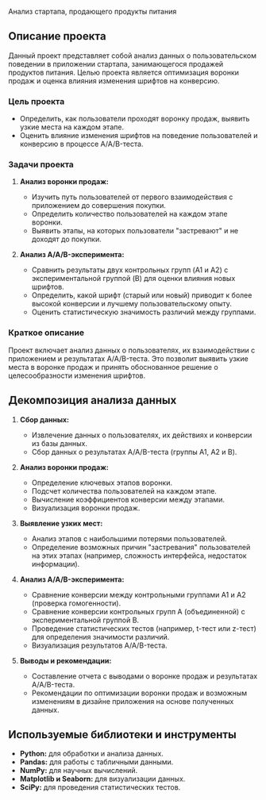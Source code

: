 Анализ стартапа, продающего продукты питания

## Описание проекта

Данный проект представляет собой анализ данных о пользовательском поведении в приложении стартапа, занимающегося продажей продуктов питания. Целью проекта является оптимизация воронки продаж и оценка влияния изменения шрифтов на конверсию.

### Цель проекта

*   Определить, как пользователи проходят воронку продаж, выявить узкие места на каждом этапе.
*   Оценить влияние изменения шрифтов на поведение пользователей и конверсию в процессе A/A/B-теста.

### Задачи проекта

1.  **Анализ воронки продаж:**
    *   Изучить путь пользователей от первого взаимодействия с приложением до совершения покупки.
    *   Определить количество пользователей на каждом этапе воронки.
    *   Выявить этапы, на которых пользователи "застревают" и не доходят до покупки.

2.  **Анализ A/A/B-эксперимента:**
    *   Сравнить результаты двух контрольных групп (A1 и A2) с экспериментальной группой (B) для оценки влияния новых шрифтов.
    *   Определить, какой шрифт (старый или новый) приводит к более высокой конверсии и лучшему пользовательскому опыту.
    *   Оценить статистическую значимость различий между группами.

### Краткое описание

Проект включает анализ данных о пользователях, их взаимодействии с приложением и результатах A/A/B-теста. Это позволит выявить узкие места в воронке продаж и принять обоснованное решение о целесообразности изменения шрифтов.

## Декомпозиция анализа данных

1.  **Сбор данных:**
    *   Извлечение данных о пользователях, их действиях и конверсии из базы данных.
    *   Сбор данных о результатах A/A/B-теста (группы A1, A2 и B).

2.  **Анализ воронки продаж:**
    *   Определение ключевых этапов воронки.
    *   Подсчет количества пользователей на каждом этапе.
    *   Вычисление коэффициентов конверсии между этапами.
    *   Визуализация воронки продаж.

3.  **Выявление узких мест:**
    *   Анализ этапов с наибольшими потерями пользователей.
    *   Определение возможных причин "застревания" пользователей на этих этапах (например, сложность интерфейса, недостаток информации).

4.  **Анализ A/A/B-эксперимента:**
    *   Сравнение конверсии между контрольными группами A1 и A2 (проверка гомогенности).
    *   Сравнение конверсии контрольных групп A (объединенной) с экспериментальной группой B.
    *   Проведение статистических тестов (например, t-тест или z-тест) для определения значимости различий.
    *   Визуализация результатов A/A/B-теста.

5.  **Выводы и рекомендации:**
    *   Составление отчета с выводами о воронке продаж и результатах A/A/B-теста.
    *   Рекомендации по оптимизации воронки продаж и возможным изменениям в дизайне приложения на основе полученных данных.

## Используемые библиотеки и инструменты

*   **Python:** для обработки и анализа данных.
*   **Pandas:** для работы с табличными данными.
*   **NumPy:** для научных вычислений.
*   **Matplotlib и Seaborn:** для визуализации данных.
*   **SciPy:** для проведения статистических тестов.
